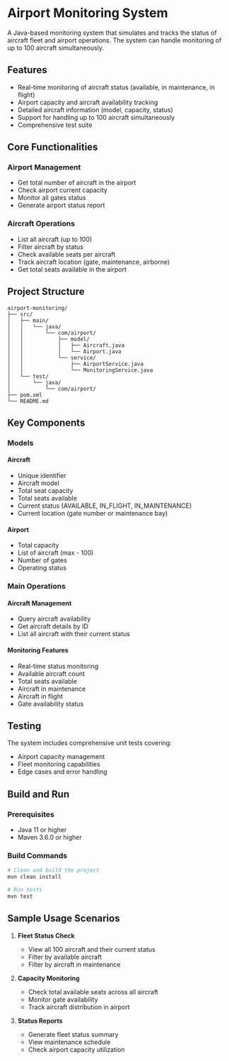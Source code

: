 # Airport Monitoring System

A Java-based monitoring system that simulates and tracks the status of aircraft fleet and airport operations. The system can handle monitoring of up to 100 aircraft simultaneously.

## Features

- Real-time monitoring of aircraft status (available, in maintenance, in flight)
- Airport capacity and aircraft availability tracking
- Detailed aircraft information (model, capacity, status)
- Support for handling up to 100 aircraft simultaneously
- Comprehensive test suite

## Core Functionalities

### Airport Management
- Get total number of aircraft in the airport
- Check airport current capacity
- Monitor all gates status
- Generate airport status report

### Aircraft Operations
- List all aircraft (up to 100)
- Filter aircraft by status
- Check available seats per aircraft
- Track aircraft location (gate, maintenance, airborne)
- Get total seats available in the airport

## Project Structure

```
airport-monitoring/
├── src/
│   ├── main/
│   │   └── java/
│   │       └── com/airport/
│   │           ├── model/
│   │           │   ├── Aircraft.java
│   │           │   └── Airport.java
│   │           └── service/
│   │               ├── AirportService.java
│   │               └── MonitoringService.java
│   └── test/
│       └── java/
│           └── com/airport/
├── pom.xml
└── README.md
```

## Key Components

### Models

#### Aircraft
- Unique identifier
- Aircraft model
- Total seat capacity
- Total seats available
- Current status (AVAILABLE, IN_FLIGHT, IN_MAINTENANCE)
- Current location (gate number or maintenance bay)

#### Airport
- Total capacity
- List of aircraft (max - 100)
- Number of gates
- Operating status

### Main Operations

#### Aircraft Management
- Query aircraft availability
- Get aircraft details by ID
- List all aircraft with their current status

#### Monitoring Features
- Real-time status monitoring
- Available aircraft count
- Total seats available
- Aircraft in maintenance
- Aircraft in flight
- Gate availability status

## Testing

The system includes comprehensive unit tests covering:
- Airport capacity management
- Fleet monitoring capabilities
- Edge cases and error handling

## Build and Run

### Prerequisites
- Java 11 or higher
- Maven 3.6.0 or higher

### Build Commands
```bash
# Clean and build the project
mvn clean install

# Run tests
mvn test
```

## Sample Usage Scenarios

1. **Fleet Status Check**
    - View all 100 aircraft and their current status
    - Filter by available aircraft
    - Filter by aircraft in maintenance

2. **Capacity Monitoring**
    - Check total available seats across all aircraft
    - Monitor gate availability
    - Track aircraft distribution in airport

3. **Status Reports**
    - Generate fleet status summary
    - View maintenance schedule
    - Check airport capacity utilization